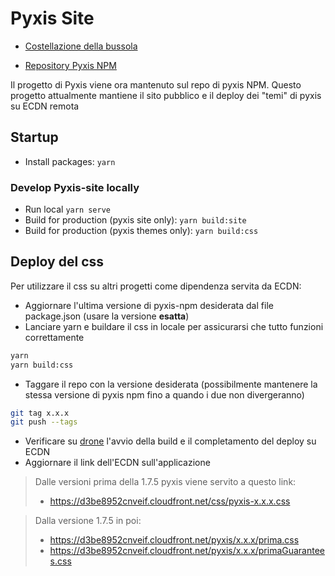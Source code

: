 # Pyxis Site


- [Costellazione della bussola](https://it.wikipedia.org/wiki/Bussola_(costellazione))

- [Repository Pyxis NPM](https://github.com/primait/pyxis-npm)

Il progetto di Pyxis viene ora mantenuto sul repo di pyxis NPM. Questo progetto attualmente mantiene il sito pubblico e il deploy dei "temi" di pyxis su ECDN remota

## Startup

- Install packages: `yarn`

### Develop Pyxis-site locally
- Run local  `yarn serve`
- Build for production (pyxis site only): `yarn build:site`
- Build for production (pyxis themes only): `yarn build:css` 


## Deploy del css

Per utilizzare il css su altri progetti come dipendenza servita da ECDN:

- Aggiornare l'ultima versione di pyxis-npm desiderata dal file package.json (usare la versione **esatta**)
- Lanciare yarn e buildare il css in locale per assicurarsi che tutto funzioni correttamente
```bash
yarn
yarn build:css
```
- Taggare il repo con la versione desiderata (possibilmente mantenere la stessa versione di pyxis npm fino a quando i due non divergeranno)
```bash
git tag x.x.x
git push --tags
```
- Verificare su [drone](https://drone.prima.it/primait/pyxis) l'avvio della build e il completamento del deploy su ECDN
- Aggiornare il link dell'ECDN sull'applicazione

> Dalle versioni prima della 1.7.5 pyxis viene servito a questo link:
> - https://d3be8952cnveif.cloudfront.net/css/pyxis-x.x.x.css

> Dalla versione 1.7.5 in poi:
> - https://d3be8952cnveif.cloudfront.net/pyxis/x.x.x/prima.css
> - https://d3be8952cnveif.cloudfront.net/pyxis/x.x.x/primaGuarantees.css
